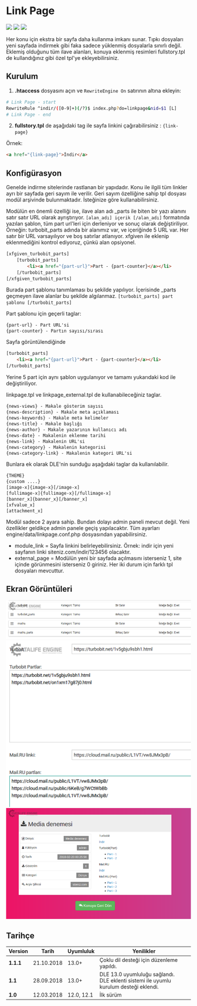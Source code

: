 # Link Page
<img src="https://img.shields.io/badge/dle-13.0+-007dad.svg"> <img src="https://img.shields.io/badge/lang-tr,en-ce600f.svg"> <img src="https://img.shields.io/badge/license-MIT-60ce0f.svg">

Her konu için ekstra bir sayfa daha kullanma imkanı sunar.
Tıpkı dosyaları yeni sayfada indirmek gibi faka sadece yüklenmiş dosyalarla sınırlı değil. Eklemiş olduğunu tüm ilave alanları, konuya eklenmiş resimleri fullstory.tpl de kullandığınız gibi özel tpl'ye ekleyebilirsiniz.

## Kurulum
1) **.htaccess** dosyasını açın ve `RewriteEngine On` satırının altına ekleyin:
```bash
# Link Page - start
RewriteRule ^indir/([0-9]+)(/?)$ index.php?do=linkpage&nid=$1 [L]
# Link Page - end
```

2) **fullstory.tpl** de aşağıdaki tag ile sayfa linkini çağırabilirsiniz :
`{link-page}`

Örnek:
```html
<a href="{link-page}">İndir</a>
```

## Konfigürasyon
Genelde indirme sitelerinde rastlanan bir yapıdadır. Konu ile ilgili tüm linkler ayrı bir sayfada geri sayım ile verilir. Geri sayım özelliğine sahip tpl dosyası modül arşivinde bulunmaktadır. İsteğinize göre kullanabilirsiniz.

Modülün en önemli özelliği ise, ilave alan adı _parts ile biten bir yazı alanını satır satır URL olarak ayrıştırıyor. `[alan_adı] içerik [/alan_adı]` formatında yazılan şablon, tüm part url'leri için derleniyor ve sonuç olarak değiştiriliyor. Örneğin: turbobit_parts adında bir alanımız var, ve içeriğinde 5 URL var. Her satır bir URL varsayılıyor ve boş satırlar atlanıyor. xfgiven ile eklenip eklenmediğini kontrol ediyoruz, çünkü alan opsiyonel.

```html
[xfgiven_turbobit_parts]
    [turbobit_parts]
        <li><a href="{part-url}">Part - {part-counter}</a></li>
    [/turbobit_parts]
[/xfgiven_turbobit_parts]
```

Burada part şablonu tanımlaması bu şekilde yapılıyor. İçerisinde _parts geçmeyen ilave alanlar bu şekilde algılanmaz.
`[turbobit_parts] part şablonu [/turbobit_parts]`

Part şablonu için geçerli taglar:
```
{part-url} - Part URL'si
{part-counter} - Partın sayısı/sırası
```

Sayfa görüntülendiğinde
```html
[turbobit_parts]
    <li><a href="{part-url}">Part - {part-counter}</a></li>
[/turbobit_parts]
```

Yerine 5 part için aynı şablon uygulanıyor ve tamamı yukarıdaki kod ile değiştiriliyor.

linkpage.tpl ve linkpage_external.tpl de kullanabileceğiniz taglar.
```
{news-views} - Makale gösterim sayısı
{news-description} - Makale meta açıklaması
{news-keywords} - Makale meta kelimeler
{news-title} - Makale başlığı
{news-author} - Makale yazarının kullanıcı adı
{news-date} - Makalenin eklenme tarihi
{news-link} - Makalenin URL'si
{news-category} - Makalenin kategorisi
{news-category-link} - Makalenin kategori URL'si
```
Bunlara ek olarak DLE'nin sunduğu aşağıdaki taglar da kullanılabilir.
```
{THEME}
{custom ....}
[image-x]{image-x}[/image-x]
[fullimage-x]{fullimage-x}[/fullimage-x]
[banner_x]{banner_x}[/banner_x]
[xfvalue_x]
[attachment_x]
```

Modül sadece 2 ayara sahip. Bundan dolayı admin paneli mevcut değil. Yeni özellikler geldikçe admin panele geçiş yapılacaktır.
Tüm ayarları engine/data/linkpage.conf.php dosyasından yapabilirsiniz.

* module_link = Sayfa linkini belirleyebilirsiniz. Örnek: indir için yeni sayfanın linki siteniz.com/indir/123456 olacaktır.
* external_page = Modülün yeni bir sayfada açılmasını isterseniz 1, site içinde görünmesini isterseniz 0 giriniz. Her iki durum için farklı tpl dosyaları mevcuttur.

## Ekran Görüntüleri
![Ekran 1](/docs/screen1.png?raw=true)
![Ekran 2](/docs/screen2.png?raw=true)
![Ekran 3](/docs/screen3.png?raw=true)

## Tarihçe

| Version | Tarih | Uyumluluk | Yenilikler |
| ------- | ----- | --------- | ---------- |
|**1.1.1**|21.10.2018|13.0+|Çoklu dil desteği için düzenleme yapıldı.|
|**1.1**|28.09.2018|13.0+|DLE 13.0 uyumluluğu sağlandı.<br>DLE eklenti sistemi ile uyumlu kurulum desteği eklendi.|
|**1.0**|12.03.2018|12.0, 12.1|İlk sürüm|
